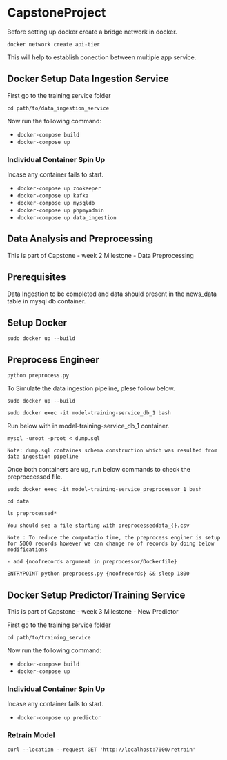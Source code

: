 # CapstoneProject

Before setting up docker create a bridge network in docker.

`docker network create api-tier`

This will help to establish conection between multiple app service.

## Docker Setup Data Ingestion Service

First go to the training service folder

`cd path/to/data_ingestion_service`

Now run the following command:

* `docker-compose build`
* `docker-compose up`

### Individual Container Spin Up

Incase any container fails to start.

* `docker-compose up zookeeper`
* `docker-compose up kafka`
* `docker-compose up mysqldb`
* `docker-compose up phpmyadmin`
* `docker-compose up data_ingestion`


## Data Analysis and Preprocessing

This is part of Capstone - week 2 Milestone - Data Preprocessing

## Prerequisites
Data Ingestion to be completed and data should present in the news_data table in mysql db container.

## Setup Docker
`sudo docker up --build`

## Preprocess Engineer
`python preprocess.py`

To Simulate the data ingestion pipeline, plese follow below.

`sudo docker up --build`

`sudo docker exec -it model-training-service_db_1 bash`

Run below with in model-training-service_db_1 container.

`mysql -uroot -proot < dump.sql`

`Note: dump.sql containes schema construction which was resulted from data ingestion pipeline`

Once both containers are up, run below commands to check the preproccessed file.

`sudo docker exec -it model-training-service_preprocessor_1 bash`

`cd data`

`ls preprocessed*`

`You should see a file starting with preprocesseddata_{}.csv`

`Note : To reduce the computatio time, the preprocess enginer is setup for 5000 records however we can change no of records by doing below modifications`

`- add {noofrecords argument in preprocessor/Dockerfile}`

`ENTRYPOINT python preprocess.py {noofrecords} && sleep 1800`


## Docker Setup Predictor/Training Service

This is part of Capstone - week 3 Milestone - New Predictor 

First go to the training service folder

`cd path/to/training_service`

Now run the following command:

* `docker-compose build`
* `docker-compose up`

### Individual Container Spin Up

Incase any container fails to start.

* `docker-compose up predictor`

### Retrain Model

`curl --location --request GET 'http://localhost:7000/retrain'`


